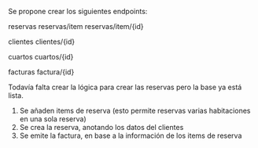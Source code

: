 Se propone crear los siguientes endpoints:

reservas
reservas/item
reservas/item/{id}

clientes
clientes/{id}

cuartos
cuartos/{id}

facturas
factura/{id}

Todavía falta crear la lógica para crear las reservas pero la base ya está lista.

1) Se añaden items de reserva (esto permite reservas varias habitaciones en una sola reserva)
2) Se crea la reserva, anotando los datos del clientes
3) Se emite la factura, en base a la información de los items de reserva


